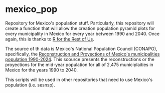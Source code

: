 # mexico_pop
Repository for Mexico's population stuff. Particularly, this repository will create a function that will allow the creation population pyramid plots for every municipality in Mexico for every year between 1990 and 2040. Once again, this is thanks to [R for the Rest of Us](https://rfortherestofus.com/2024/07/population-pyramid-part-2).

The source of th data is Mexico's National Population Council (CONAPO), specifically, the [Reconstruction and Proyections of Mexico's municipalities population 1990-2024](https://www.gob.mx/conapo/documentos/reconstruccion-y-proyecciones-de-la-poblacion-de-los-municipios-de-mexico-1990-2040). This soource presents the reconstructions or the proyections for the mid-year population for all of 2,475 municiplaities in Mexico for the years 1990 to 2040.

This scripts will be used in other repositories that need to use Mexico's population (i.e. sesnsp).
